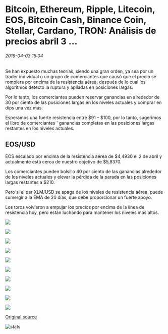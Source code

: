 # Bitcoin, Ethereum, Ripple, Litecoin, EOS, Bitcoin Cash, Binance Coin, Stellar, Cardano, TRON: Análisis de precios abril 3 ...

###### 2019-04-03 15:04

Se han expuesto muchas teorías, siendo una gran orden, ya sea por un trader individual o un grupo de comerciantes que causó que el precio se rompiera por encima de la resistencia aérea, después de lo cual los algoritmos detecto la ruptura y apiladas en posiciones largas.

Por lo tanto, los comerciantes pueden reservar ganancias en alrededor de 30 por ciento de las posiciones largas en los niveles actuales y comprar en dips una vez más.

Esperamos una fuerte resistencia entre $91 – $100, por lo tanto, sugerimos el libro de comerciantes ' ganancias completas en las posiciones largas restantes en los niveles actuales.

## EOS/USD

EOS escalado por encima de la resistencia aérea de $4,4930 el 2 de abril y actualmente está cerca de nuestro objetivo de $5,8370.

Los comerciantes pueden bolsillo 40 por ciento de las ganancias alrededor de los niveles actuales y elevar la pérdida de la parada en las posiciones largas restantes a $210.

Pero si el par XLM/USD se apaga de los niveles de resistencia aérea, puede sumergir a la EMA de 20 días, que debe proporcionar un fuerte apoyo.

Los toros volvieron a empujar los precios por encima de la línea de resistencia hoy, pero están luchando para mantener los niveles más altos.

![](https://s3.cointelegraph.com/storage/uploads/view/30902ec97341fe1e027a92cefad1ec1e.png)

![](https://s3.cointelegraph.com/storage/uploads/view/79a1c92d790f8581e7e7f0032a04cac6.png)

![](https://s3.cointelegraph.com/storage/uploads/view/07fc923ba3af3a4484c1ac24dada334e.png)

![](https://s3.cointelegraph.com/storage/uploads/view/d32ab79bfe6dc0df09b09095dc4bc607.png)

![](https://s3.cointelegraph.com/storage/uploads/view/be6e6d91c8d362b73b16a91033aead9f.png)

![](https://s3.cointelegraph.com/storage/uploads/view/b538b721db71559ef9ca8526c4696520.png)

![](https://s3.cointelegraph.com/storage/uploads/view/18ae22a771c2c7b0684e2887354ba358.png)

![](https://s3.cointelegraph.com/storage/uploads/view/f259aa1be22f176508b6030168c3b423.png)

![](https://s3.cointelegraph.com/storage/uploads/view/312dfd7ee23b9906b8c1570588835c6d.png)

![](https://s3.cointelegraph.com/storage/uploads/view/ef26791bcec7507d209d3365ffcdb3c6.png)

[Original source](https://cointelegraph.com/news/bitcoin-ethereum-ripple-litecoin-eos-bitcoin-cash-binance-coin-stellar-cardano-tron-price-analysis-april-3)

![stats](https://c.statcounter.com/11760860/0/a89fa40b/1/ "stats")